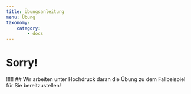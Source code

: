 ```yaml
---
title: Übungsanleitung
menu: Übung
taxonomy:
    category:
        - docs
---
```

<!--
[center]
![](/images/exercise.png?resize=200,200)
[/center]
-->


# Sorry!

!!!!! ## Wir arbeiten unter Hochdruck daran die Übung zu dem Fallbeispiel für Sie bereitzustellen!
